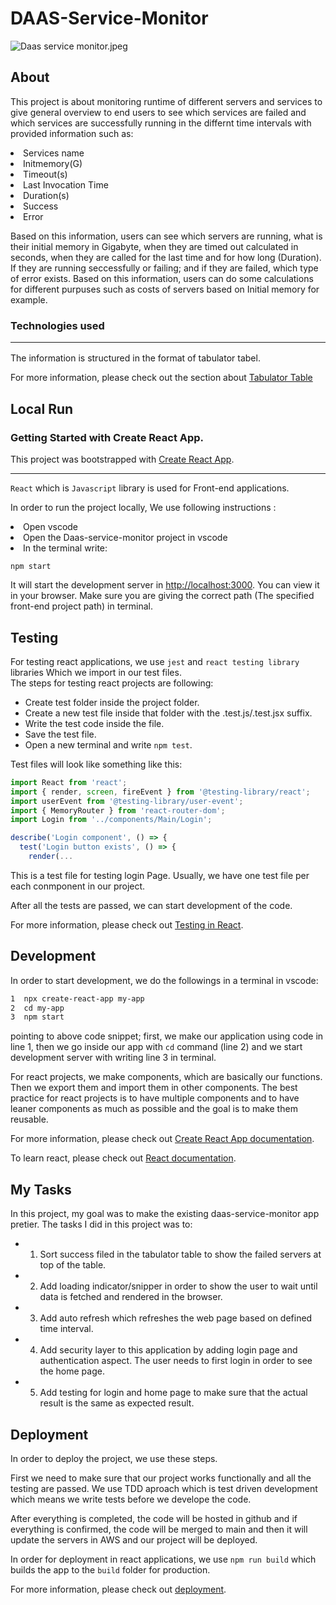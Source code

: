 # DAAS-Service-Monitor
![Daas service monitor.jpeg](https://file%2B.vscode-resource.vscode-cdn.net/c%3A/Users/MozhganPourabedin/Documents/GitHub/daas-service-monitor/frontend/Daas%20service%20monitor.jpeg?version%3D1682330351040)

## About 

This project is about monitoring runtime of different servers and services to give general overview to end users to see which services are failed and which services are successfully running in the differnt time intervals with provided information such as: 

<li>
 Services name <br>
 <li>
 Initmemory(G) <br>
 <li>
Timeout(s) <br>
<li>
Last Invocation Time <br>
<li>
Duration(s) <br>
<li>
Success <br>
<li>
Error

Based on this information, users can see which servers are running, what is their initial memory in Gigabyte, when they are timed out calculated in seconds, when they are called for the last time and for how long (Duration). If they are running seccessfully or failing; and if they are failed, which type of error exists. Based on this information, users can do some calculations for different purpuses such as costs of servers based on Initial memory for example. 

### Technologies used <hr>

The information is structured in the format of tabulator tabel. 

For more information, please check out the section about [Tabulator Table](https://tabulator.info/)  

## Local Run 

### Getting Started with Create React App. 

This project was bootstrapped with [Create React App](https://github.com/facebook/create-react-app). <hr>

 `React` which is `Javascript` library is used for Front-end applications. 


In order to run the project locally, We use following instructions : <br>
<li>
 Open vscode <br>
 <li>
 Open the Daas-service-monitor project in vscode <br> 
<li>
 In the terminal write:  
 
 `npm start` 

 It will start the development server in [http://localhost:3000](http://localhost:3000). You can view it in your browser. Make sure you are giving the correct path (The specified front-end project path) in terminal.
  

## Testing 

For testing react applications, we use `jest` and `react testing library` libraries Which we import in our test files. <br>
The steps for testing react projects are following:

  - Create test folder inside the project folder.
  - Create a new test file inside that folder with the .test.js/.test.jsx suffix.
  - Write the test code inside the file.
  - Save the test file.
  - Open a new terminal and write `npm test`.
  
Test files will look like something like this: 

``` javascript
import React from 'react';
import { render, screen, fireEvent } from '@testing-library/react';
import userEvent from '@testing-library/user-event';
import { MemoryRouter } from 'react-router-dom';
import Login from '../components/Main/Login';

describe('Login component', () => {
  test('Login button exists', () => {
    render(...
```
This is a test file for testing login Page. Usually, we have one test file per each conmponent in our project. <br>

After all the tests are passed, we can start development of the code. 

For more information, please check out [Testing in React](https://testing-library.com/docs/react-testing-library/example-intro/).


## Development

In order to start development, we do the followings in a terminal in vscode:

``` bash
1  npx create-react-app my-app
2  cd my-app
3  npm start
```
pointing to above code snippet; first, we make our application using code in line 1, then we go inside our app with `cd` command (line 2) and we start development server with writing line 3 in terminal.

For react projects, we make components, which are basically our functions. Then we export them and import them in other components. The best practice for react projects is to have multiple components and to have leaner components as much as possible and the goal is to make them reusable.

For more information, please check out [Create React App documentation](https://facebook.github.io/create-react-app/docs/getting-started).

To learn react, please check out [React documentation](https://reactjs.org/).


## My Tasks
In this project, my goal was to make the existing daas-service-monitor app pretier. The tasks I did in this project was to:

- 1. Sort success filed in the tabulator table to show the failed servers at top of the table.
-  2. Add loading indicator/snipper in order to show the user to wait until data is fetched and rendered in the browser.
-  3. Add auto refresh which refreshes the web page based on defined time interval. 
-  4. Add security layer to this application by adding login page and authentication aspect. The user needs to first login in order to see the home page. 
-  5. Add testing for login and home page to make sure that the actual result is the same as expected result. 


## Deployment 

In order to deploy the project, we use these steps. 

First we need to make sure that our project works functionally and all the testing are passed. We use TDD aproach which is test driven development which means we write tests before we develope the code.

After everything is completed, the code will be hosted in github and if everything is confirmed, the code will be merged to main and then it will update the servers in AWS and our project will be deployed. 

In order for deployment in react applications, we use `npm run build` which builds the app to the `build` folder for production. 

For more information, please check out [deployment](https://facebook.github.io/create-react-app/docs/deployment).


